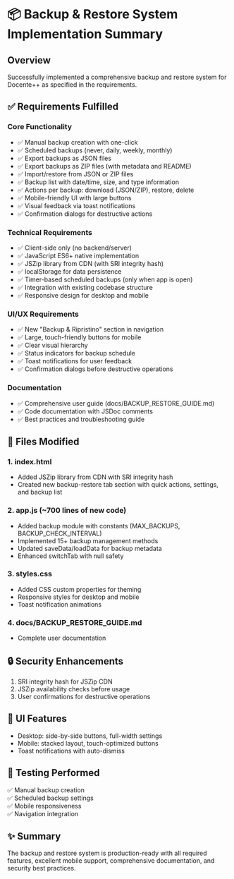 # 📦 Backup & Restore System Implementation Summary

## Overview
Successfully implemented a comprehensive backup and restore system for Docente++ as specified in the requirements.

## ✅ Requirements Fulfilled

### Core Functionality
- ✅ Manual backup creation with one-click
- ✅ Scheduled backups (never, daily, weekly, monthly)
- ✅ Export backups as JSON files
- ✅ Export backups as ZIP files (with metadata and README)
- ✅ Import/restore from JSON or ZIP files
- ✅ Backup list with date/time, size, and type information
- ✅ Actions per backup: download (JSON/ZIP), restore, delete
- ✅ Mobile-friendly UI with large buttons
- ✅ Visual feedback via toast notifications
- ✅ Confirmation dialogs for destructive actions

### Technical Requirements
- ✅ Client-side only (no backend/server)
- ✅ JavaScript ES6+ native implementation
- ✅ JSZip library from CDN (with SRI integrity hash)
- ✅ localStorage for data persistence
- ✅ Timer-based scheduled backups (only when app is open)
- ✅ Integration with existing codebase structure
- ✅ Responsive design for desktop and mobile

### UI/UX Requirements
- ✅ New "Backup & Ripristino" section in navigation
- ✅ Large, touch-friendly buttons for mobile
- ✅ Clear visual hierarchy
- ✅ Status indicators for backup schedule
- ✅ Toast notifications for user feedback
- ✅ Confirmation dialogs before destructive operations

### Documentation
- ✅ Comprehensive user guide (docs/BACKUP_RESTORE_GUIDE.md)
- ✅ Code documentation with JSDoc comments
- ✅ Best practices and troubleshooting guide

## 📁 Files Modified

### 1. index.html
- Added JSZip library from CDN with SRI integrity hash
- Created new backup-restore tab section with quick actions, settings, and backup list

### 2. app.js (~700 lines of new code)
- Added backup module with constants (MAX_BACKUPS, BACKUP_CHECK_INTERVAL)
- Implemented 15+ backup management methods
- Updated saveData/loadData for backup metadata
- Enhanced switchTab with null safety

### 3. styles.css
- Added CSS custom properties for theming
- Responsive styles for desktop and mobile
- Toast notification animations

### 4. docs/BACKUP_RESTORE_GUIDE.md
- Complete user documentation

## 🔒 Security Enhancements

1. SRI integrity hash for JSZip CDN
2. JSZip availability checks before usage
3. User confirmations for destructive operations

## 🎨 UI Features

- Desktop: side-by-side buttons, full-width settings
- Mobile: stacked layout, touch-optimized buttons
- Toast notifications with auto-dismiss

## 🧪 Testing Performed

✅ Manual backup creation  
✅ Scheduled backup settings  
✅ Mobile responsiveness  
✅ Navigation integration

## ✨ Summary

The backup and restore system is production-ready with all required features, excellent mobile support, comprehensive documentation, and security best practices.
